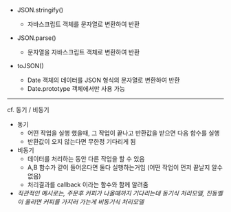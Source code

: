 * JSON.stringify() 
	* 자바스크립트 객체를 문자열로 변환하여 반환
	
* JSON.parse()
	* 문자열을 자바스크립트 객체로 변환하여 반환

* toJSON()
	* Date 객체의 데이터를 JSON 형식의 문자열로 변환하여 반환
	* Date.prototype 객체에서만 사용 가능

---

cf. 동기 / 비동기

* 동기
	* 어떤 작업을 실행 했을때, 그 작업이 끝나고 반환값을 받으면 다음 함수를 실행
	* 반환값이 오지 않는다면 무한정 기다리게 됨
* 비동기
	* 데이터를 처리하는 동안 다른 작업을 할 수 있음
	* A,B 함수가 같이 들어온다면 둘다 실행하는거임 (어떤 작업이 먼저 끝날지 알수 없음)
	* 처리결과를 callback 이라는 함수와 함께 알려줌
* *직관적인 예시로는, 주문후 커피가 나올때까지 기다리는데 동기식 처리모델, 진동벨이 울리면 커피를 가지러 가는게 비동기식 처리모델*